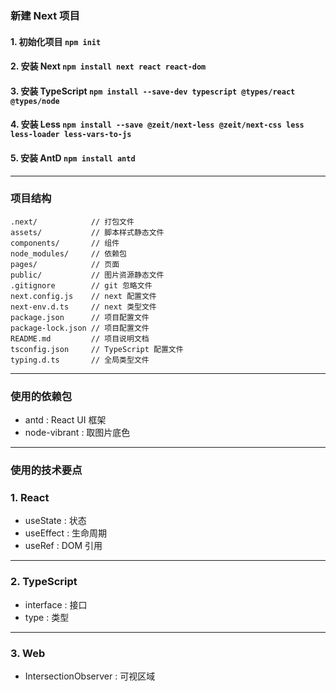 ### 新建 Next 项目
#### 1. 初始化项目 `npm init`
#### 2. 安装 Next `npm install next react react-dom`
#### 3. 安装 TypeScript `npm install --save-dev typescript @types/react @types/node`
#### 4. 安装 Less `npm install --save @zeit/next-less @zeit/next-css less less-loader less-vars-to-js`
#### 5. 安装 AntD `npm install antd`

---

### 项目结构
```shell
.next/            // 打包文件
assets/           // 脚本样式静态文件
components/       // 组件
node_modules/     // 依赖包
pages/            // 页面
public/           // 图片资源静态文件
.gitignore        // git 忽略文件
next.config.js    // next 配置文件
next-env.d.ts     // next 类型文件
package.json      // 项目配置文件
package-lock.json // 项目配置文件
README.md         // 项目说明文档
tsconfig.json     // TypeScript 配置文件
typing.d.ts       // 全局类型文件
```

---

### 使用的依赖包
- antd : React UI 框架
- node-vibrant : 取图片底色

---

### 使用的技术要点
### 1. React
- useState : 状态
- useEffect : 生命周期
- useRef : DOM 引用

---

### 2. TypeScript
- interface : 接口
- type : 类型

---

### 3. Web
- IntersectionObserver : 可视区域
